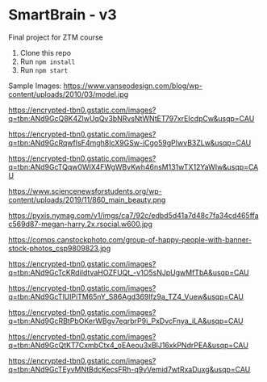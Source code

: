 # SmartBrain - v3

Final project for ZTM course

1. Clone this repo
2. Run `npm install`
3. Run `npm start`

Sample Images:
https://www.vanseodesign.com/blog/wp-content/uploads/2010/03/model.jpg

https://encrypted-tbn0.gstatic.com/images?q=tbn:ANd9GcQ8K4ZlwUqQv3bNRvsNtWNtET797xrEIcdpCw&usqp=CAU

https://encrypted-tbn0.gstatic.com/images?q=tbn:ANd9GcRqwfIsF4mgh8IcX9GSw-iCgo59gPIwvB3ZLw&usqp=CAU

https://encrypted-tbn0.gstatic.com/images?q=tbn:ANd9GcTQqw0WIX4FWgWBvKwh46nsM131wTX12YaWIw&usqp=CAU

https://www.sciencenewsforstudents.org/wp-content/uploads/2019/11/860_main_beauty.png

https://pyxis.nymag.com/v1/imgs/ca7/92c/edbd5d41a7d48c7fa34cd465ffac569d87-megan-harry.2x.rsocial.w600.jpg

https://comps.canstockphoto.com/group-of-happy-people-with-banner-stock-photos_csp9809823.jpg

https://encrypted-tbn0.gstatic.com/images?q=tbn:ANd9GcTcKRdiIdtvaHOZFUQt_-v1O5sNJpUgwMfTbA&usqp=CAU

https://encrypted-tbn0.gstatic.com/images?q=tbn:ANd9GcTlUIPiTM65nY_S86Agd369lfz9a_TZ4_Vuew&usqp=CAU

https://encrypted-tbn0.gstatic.com/images?q=tbn:ANd9GcRBtPbOKerWBgv7eqrbrP9i_PxDvcFnya_iLA&usqp=CAU

https://encrypted-tbn0.gstatic.com/images?q=tbn:ANd9GcQtKT7CxmbCtx4_oEAeou3xBlJ16xkPNdrPEA&usqp=CAU

https://encrypted-tbn0.gstatic.com/images?q=tbn:ANd9GcTEyvMNtBdcKecsFRh-q9vVemid7wtRxaDuxg&usqp=CAU
